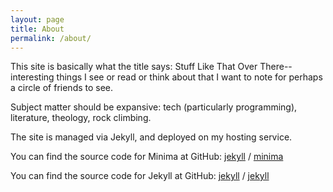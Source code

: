 ```yaml
---
layout: page
title: About
permalink: /about/
---
```

This site is basically what the title says: Stuff Like That Over There--interesting things I see or read or think about that I want to note for perhaps a circle of friends to see.

Subject matter should be expansive: tech (particularly programming), literature, theology, rock climbing.

The site is managed via Jekyll, and deployed on my hosting service.  

You can find the source code for Minima at GitHub:
[jekyll][jekyll-organization] /
[minima](https://github.com/jekyll/minima)

You can find the source code for Jekyll at GitHub:
[jekyll][jekyll-organization] /
[jekyll](https://github.com/jekyll/jekyll)


[jekyll-organization]: https://github.com/jekyll

